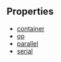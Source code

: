 ## Properties

* [container](container/README.md)
* [op](op/README.md)
* [parallel](parallel/README.md)
* [serial](serial/README.md)
